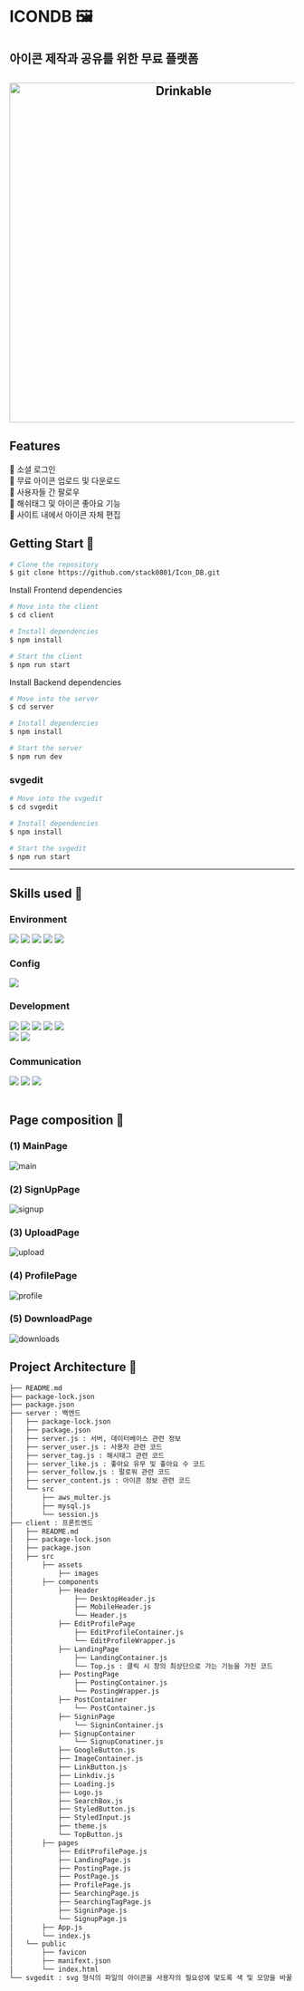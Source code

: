 # ICONDB 🖼️

## 아이콘 제작과 공유를 위한 무료 플랫폼

<h2 align="center">
  <img src="https://github.com/stack0801/Icon_DB/assets/89950902/b5c6de0a-1b87-4dd2-a64d-05be5a86c48f" alt="Drinkable" width="600px" />
  <br>
</h2>

## Features

🌟 소셜 로그인\
🌟 무료 아이콘 업로드 및 다운로드\
🌟 사용자들 간 팔로우\
🌟 해쉬태그 및 아이콘 좋아요 기능\
🌟 사이트 내에서 아이콘 자체 편집

## Getting Start 🚀

```bash
# Clone the repository
$ git clone https://github.com/stack0801/Icon_DB.git
```

Install Frontend dependencies

```bash
# Move into the client
$ cd client

# Install dependencies
$ npm install

# Start the client
$ npm run start
```

Install Backend dependencies
```bash
# Move into the server
$ cd server

# Install dependencies
$ npm install

# Start the server
$ npm run dev
```

### svgedit
```bash
# Move into the svgedit
$ cd svgedit

# Install dependencies
$ npm install

# Start the svgedit
$ npm run start
```

---

## Skills used 🔧

### Environment
<p>
  <img src="https://img.shields.io/badge/VSCode-007ACC?style=flat-square&logo=visualstudiocode&logoColor=white"/>
  <img src="https://img.shields.io/badge/Git-F05032?style=flat-square&logo=Git&logoColor=white"/>
  <img src="https://img.shields.io/badge/GitHub-181717?style=flat-square&logo=Github&logoColor=white"/>
  <img src="https://img.shields.io/badge/MySQL-4479A1?style=flat-square&logo=mysql&logoColor=white"/>
  <img src="https://img.shields.io/badge/Amazon AWS-232F3E?style=flat-square&logo=amazonaws&logoColor=white"/>
</p>


### Config
<p>
  <img src="https://img.shields.io/badge/npm-CB3837?style=flat-square&logo=npm&logoColor=white"/>
</p>

### Development
<p>
  <img src="https://img.shields.io/badge/HTML5-E34F26?style=flat-square&logo=HTML5&logoColor=white"/>
  <img src="https://img.shields.io/badge/CSS3-1572B6?style=flat-square&logo=CSS3&logoColor=white"/>
  <img src="https://img.shields.io/badge/JavaScript-F7DF1E?style=flat-square&logo=JavaScript&logoColor=black"/>
  <img src="https://img.shields.io/badge/React-61DAFB?style=flat-square&logo=React&logoColor=black"/>
  <img src="https://img.shields.io/badge/styled components-DB7093?style=flat-square&logo=styledcomponents&logoColor=white"/><br/>
  <img src="https://img.shields.io/badge/Node.js-339933?style=flat-square&logo=nodedotjs&logoColor=white"/>
  <img src="https://img.shields.io/badge/Express-000000?style=flat-square&logo=Express&logoColor=white"/>
</p>

### Communication 
<p>
  <img src="https://img.shields.io/badge/Notion-000000?style=flat-square&logo=notion&logoColor=white"/>
  <img src="https://img.shields.io/badge/Discord-5865F2?style=flat-square&logo=discord&logoColor=white"/>
  <img src="https://img.shields.io/badge/Microsoft Teams-6264A7?style=flat-square&logo=Microsoft Teams&logoColor=white"/><br/><br/>
</p>

## Page composition 🎨

### (1) MainPage

![main](https://github.com/stack0801/Icon_DB/assets/89950902/6ea496c6-f532-4a30-8ed6-edd4fe4d91c9)

### (2) SignUpPage

![signup](https://github.com/stack0801/Icon_DB/assets/89950902/695943d5-110e-4c4c-a950-c71cccd83a84)

### (3) UploadPage
![upload](https://github.com/stack0801/Icon_DB/assets/89950902/16079b45-a22e-4d54-8c16-47fa38d1cfa3)

### (4) ProfilePage

![profile](https://github.com/stack0801/Icon_DB/assets/89950902/7fe6fb67-2057-4e14-8b04-3e54fd9973fb)

### (5) DownloadPage

![downloads](https://github.com/stack0801/Icon_DB/assets/89950902/08bd0896-817f-4c4c-87ac-0625ced99cad)

## Project Architecture 📂

```bash
├── README.md
├── package-lock.json
├── package.json
├── server : 백엔드 
│   ├── package-lock.json
│   ├── package.json
│   ├── server.js : 서버, 데이터베이스 관련 정보
│   ├── server_user.js : 사용자 관련 코드
│   ├── server_tag.js : 해시태그 관련 코드
│   ├── server_like.js : 좋아요 유무 및 좋아요 수 코드
│   ├── server_follow.js : 팔로워 관련 코드
│   ├── server_content.js : 아이콘 정보 관련 코드
│   └── src
│       ├── aws_multer.js
│       ├── mysql.js
│       └── session.js
├── client : 프론트엔드
│   ├── README.md
│   ├── package-lock.json
│   ├── package.json
│   ├── src
│       ├── assets
│           ├── images
│       ├── components
│           ├── Header
│               ├── DesktopHeader.js
│               ├── MobileHeader.js
│               └── Header.js
│           ├── EditProfilePage
│               ├── EditProfileContainer.js
│               └── EditProfileWrapper.js
│           ├── LandingPage
│               ├── LandingContainer.js
│               └── Top.js : 클릭 시 창의 최상단으로 가는 기능을 가진 코드
│           ├── PostingPage
│               ├── PostingContainer.js
│               └── PostingWrapper.js
│           ├── PostContainer
│               └── PostContainer.js
│           ├── SigninPage
│               └── SigninContainer.js
│           ├── SignupContainer
│               └── SignupConatiner.js
│           ├── GoogleButton.js
│           ├── ImageContainer.js
│           ├── LinkButton.js
│           ├── Linkdiv.js
│           ├── Loading.js
│           ├── Logo.js
│           ├── SearchBox.js
│           ├── StyledButton.js
│           ├── StyledInput.js
│           ├── theme.js
│           └── TopButton.js
│       ├── pages
│           ├── EditProfilePage.js
│           ├── LandingPage.js
│           ├── PostingPage.js
│           ├── PostPage.js
│           ├── ProfilePage.js
│           ├── SearchingPage.js
│           ├── SearchingTagPage.js
│           ├── SigninPage.js
│           └── SignupPage.js
│       ├── App.js
│       └── index.js
│   └── public
│       ├── favicon
│       ├── manifext.json
│       └── index.html
└── svgedit : svg 형식의 파일의 아이콘을 사용자의 필요성에 맞도록 색 및 모양을 바꿀 수 있는 폴더
```
